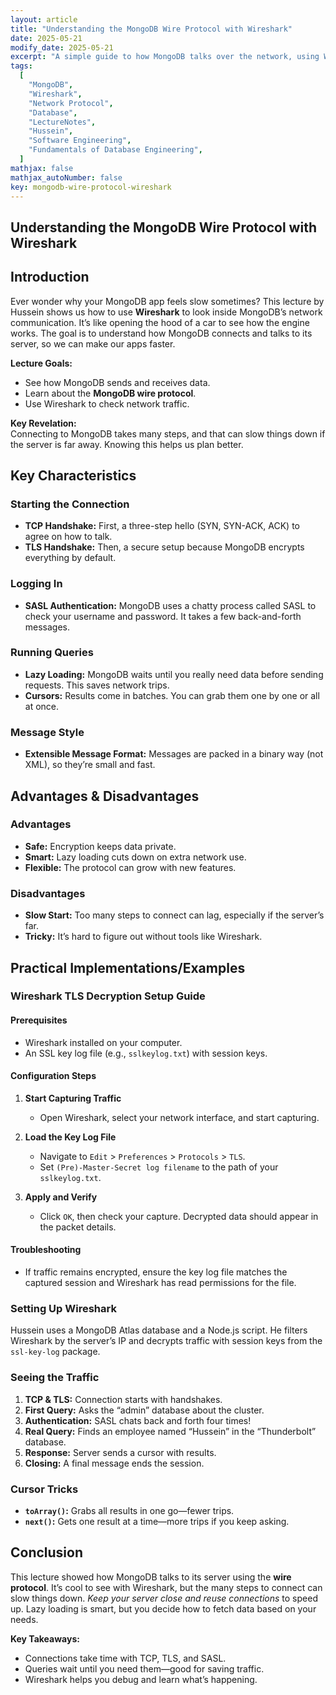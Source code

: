 ```yaml
---
layout: article
title: "Understanding the MongoDB Wire Protocol with Wireshark"
date: 2025-05-21
modify_date: 2025-05-21
excerpt: "A simple guide to how MongoDB talks over the network, using Wireshark to see the details."
tags:
  [
    "MongoDB",
    "Wireshark",
    "Network Protocol",
    "Database",
    "LectureNotes",
    "Hussein",
    "Software Engineering",
    "Fundamentals of Database Engineering",
  ]
mathjax: false
mathjax_autoNumber: false
key: mongodb-wire-protocol-wireshark
---
```


## Understanding the MongoDB Wire Protocol with Wireshark

## Introduction

Ever wonder why your MongoDB app feels slow sometimes? This lecture by Hussein shows us how to use **Wireshark** to look inside MongoDB’s network communication. It’s like opening the hood of a car to see how the engine works. The goal is to understand how MongoDB connects and talks to its server, so we can make our apps faster.

**Lecture Goals:**

- See how MongoDB sends and receives data.
- Learn about the **MongoDB wire protocol**.
- Use Wireshark to check network traffic.

**Key Revelation:**  
Connecting to MongoDB takes many steps, and that can slow things down if the server is far away. Knowing this helps us plan better.

## Key Characteristics

### Starting the Connection

- **TCP Handshake:** First, a three-step hello (SYN, SYN-ACK, ACK) to agree on how to talk.
- **TLS Handshake:** Then, a secure setup because MongoDB encrypts everything by default.

### Logging In

- **SASL Authentication:** MongoDB uses a chatty process called SASL to check your username and password. It takes a few back-and-forth messages.

### Running Queries

- **Lazy Loading:** MongoDB waits until you really need data before sending requests. This saves network trips.
- **Cursors:** Results come in batches. You can grab them one by one or all at once.

### Message Style

- **Extensible Message Format:** Messages are packed in a binary way (not XML), so they’re small and fast.

## Advantages & Disadvantages

### Advantages

- **Safe:** Encryption keeps data private.
- **Smart:** Lazy loading cuts down on extra network use.
- **Flexible:** The protocol can grow with new features.

### Disadvantages

- **Slow Start:** Too many steps to connect can lag, especially if the server’s far.
- **Tricky:** It’s hard to figure out without tools like Wireshark.

## Practical Implementations/Examples

### Wireshark TLS Decryption Setup Guide

#### Prerequisites

- Wireshark installed on your computer.
- An SSL key log file (e.g., `sslkeylog.txt`) with session keys.

#### Configuration Steps

1. **Start Capturing Traffic**

   - Open Wireshark, select your network interface, and start capturing.

2. **Load the Key Log File**

   - Navigate to `Edit` > `Preferences` > `Protocols` > `TLS`.
   - Set `(Pre)-Master-Secret log filename` to the path of your `sslkeylog.txt`.

3. **Apply and Verify**
   - Click `OK`, then check your capture. Decrypted data should appear in the packet details.

#### Troubleshooting

- If traffic remains encrypted, ensure the key log file matches the captured session and Wireshark has read permissions for the file.

### Setting Up Wireshark

Hussein uses a MongoDB Atlas database and a Node.js script. He filters Wireshark by the server’s IP and decrypts traffic with session keys from the `ssl-key-log` package.

### Seeing the Traffic

1. **TCP & TLS:** Connection starts with handshakes.
2. **First Query:** Asks the “admin” database about the cluster.
3. **Authentication:** SASL chats back and forth four times!
4. **Real Query:** Finds an employee named “Hussein” in the “Thunderbolt” database.
5. **Response:** Server sends a cursor with results.
6. **Closing:** A final message ends the session.

### Cursor Tricks

- **`toArray()`:** Grabs all results in one go—fewer trips.
- **`next()`:** Gets one result at a time—more trips if you keep asking.

## Conclusion

This lecture showed how MongoDB talks to its server using the **wire protocol**. It’s cool to see with Wireshark, but the many steps to connect can slow things down. _Keep your server close and reuse connections_ to speed up. Lazy loading is smart, but you decide how to fetch data based on your needs.

**Key Takeaways:**

- Connections take time with TCP, TLS, and SASL.
- Queries wait until you need them—good for saving traffic.
- Wireshark helps you debug and learn what’s happening.
